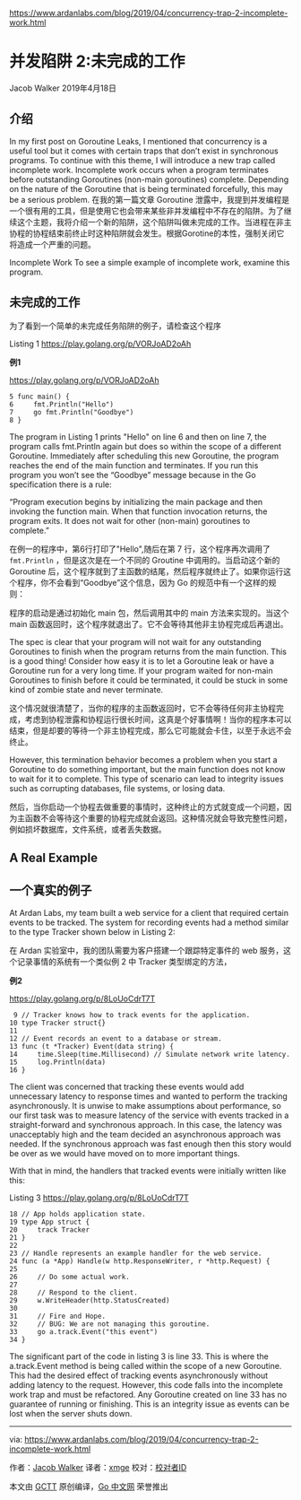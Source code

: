 https://www.ardanlabs.com/blog/2019/04/concurrency-trap-2-incomplete-work.html

# 并发陷阱 2:未完成的工作

Jacob Walker 2019年4月18日

## 介绍
In my first post on Goroutine Leaks, I mentioned that concurrency is a useful tool but it comes with certain traps that don’t exist in synchronous programs. To continue with this theme, I will introduce a new trap called incomplete work. Incomplete work occurs when a program terminates before outstanding Goroutines (non-main goroutines) complete. Depending on the nature of the Goroutine that is being terminated forcefully, this may be a serious problem.
在我的第一篇文章 Goroutine 泄露中，我提到并发编程是一个很有用的工具，但是使用它也会带来某些非并发编程中不存在的陷阱。为了继续这个主题，我将介绍一个新的陷阱，这个陷阱叫做未完成的工作。当进程在非主协程的协程结束前终止时这种陷阱就会发生。根据Gorotine的本性，强制关闭它将造成一个严重的问题。

Incomplete Work
To see a simple example of incomplete work, examine this program.

## 未完成的工作

为了看到一个简单的未完成任务陷阱的例子，请检查这个程序

Listing 1
https://play.golang.org/p/VORJoAD2oAh

**例1**

https://play.golang.org/p/VORJoAD2oAh

```
5 func main() {
6     fmt.Println("Hello")
7     go fmt.Println("Goodbye")
8 }
```

The program in Listing 1 prints "Hello" on line 6 and then on line 7, the program calls fmt.Println again but does so within the scope of a different Goroutine. Immediately after scheduling this new Goroutine, the program reaches the end of the main function and terminates. If you run this program you won’t see the “Goodbye” message because in the Go specification there is a rule:

“Program execution begins by initializing the main package and then invoking the function main. When that function invocation returns, the program exits. It does not wait for other (non-main) goroutines to complete.”

在例一的程序中，第6行打印了"Hello",随后在第 7 行，这个程序再次调用了 `fmt.Println` ，但是这次是在一个不同的 Groutine 中调用的。当启动这个新的 Goroutine 后，这个程序就到了主函数的结尾，然后程序就终止了。如果你运行这个程序，你不会看到“Goodbye”这个信息，因为 Go 的规范中有一个这样的规则：

>
程序的启动是通过初始化 main 包，然后调用其中的 main 方法来实现的。当这个 main 函数返回时，这个程序就退出了。它不会等待其他非主协程完成后再退出。
>

The spec is clear that your program will not wait for any outstanding Goroutines to finish when the program returns from the  main function. This is a good thing! Consider how easy it is to let a Goroutine leak or have a Goroutine run for a very long time. If your program waited for non-main Goroutines to finish before it could be terminated, it could be stuck in some kind of zombie state and never terminate.

这个情况就很清楚了，当你的程序的主函数返回时，它不会等待任何非主协程完成，考虑到协程泄露和协程运行很长时间，这真是个好事情啊！当你的程序本可以结束，但是却要的等待一个非主协程完成，那么它可能就会卡住，以至于永远不会终止。

However, this termination behavior becomes a problem when you start a Goroutine to do something important, but the main function does not know to wait for it to complete. This type of scenario can lead to integrity issues such as corrupting databases, file systems, or losing data.

然后，当你启动一个协程去做重要的事情时，这种终止的方式就变成一个问题，因为主函数不会等待这个重要的协程完成就会返回。这种情况就会导致完整性问题，例如损坏数据库，文件系统，或者丢失数据。

## A Real Example

## 一个真实的例子

At Ardan Labs, my team built a web service for a client that required certain events to be tracked. The system for recording events had a method similar to the type Tracker shown below in Listing 2:

在 Ardan 实验室中，我的团队需要为客户搭建一个跟踪特定事件的 web 服务，这个记录事情的系统有一个类似例 2 中 Tracker 类型绑定的方法，

**例2**

https://play.golang.org/p/8LoUoCdrT7T

```
 9 // Tracker knows how to track events for the application.
10 type Tracker struct{}
11 
12 // Event records an event to a database or stream.
13 func (t *Tracker) Event(data string) {
14     time.Sleep(time.Millisecond) // Simulate network write latency.
15     log.Println(data)
16 }
```

The client was concerned that tracking these events would add unnecessary latency to response times and wanted to perform the tracking asynchronously. It is unwise to make assumptions about performance, so our first task was to measure latency of the service with events tracked in a straight-forward and synchronous approach. In this case, the latency was unacceptably high and the team decided an asynchronous approach was needed. If the synchronous approach was fast enough then this story would be over as we would have moved on to more important things.

With that in mind, the handlers that tracked events were initially written like this:

Listing 3
https://play.golang.org/p/8LoUoCdrT7T

```
18 // App holds application state.
19 type App struct {
20     track Tracker
21 }
22 
23 // Handle represents an example handler for the web service.
24 func (a *App) Handle(w http.ResponseWriter, r *http.Request) {
25 
26     // Do some actual work.
27 
28     // Respond to the client.
29     w.WriteHeader(http.StatusCreated)
30 
31     // Fire and Hope.
32     // BUG: We are not managing this goroutine.
33     go a.track.Event("this event")
34 }
```

The significant part of the code in listing 3 is line 33. This is where the a.track.Event method is being called within the scope of a new Goroutine. This had the desired effect of tracking events asynchronously without adding latency to the request. However, this code falls into the incomplete work trap and must be refactored. Any Goroutine created on line 33 has no guarantee of running or finishing. This is an integrity issue as events can be lost when the server shuts down.







---

via: https://www.ardanlabs.com/blog/2019/04/concurrency-trap-2-incomplete-work.html

作者：[Jacob Walker](https://github.com/jcbwlkr)
译者：[xmge](https://github.com/xmge)
校对：[校对者ID](https://github.com/校对者ID)

本文由 [GCTT](https://github.com/studygolang/GCTT) 原创编译，[Go 中文网](https://studygolang.com/) 荣誉推出
